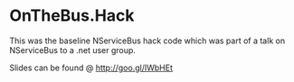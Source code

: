 # OnTheBus.Hack

This was the baseline NServiceBus hack code which was part of a talk on NServiceBus to a .net user group.

Slides can be found @ http://goo.gl/IWbHEt
